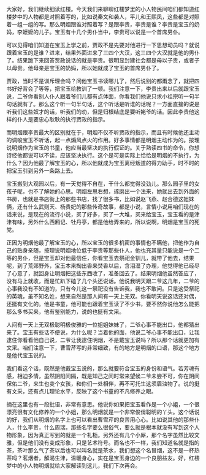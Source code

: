 
大家好，我们继续细读红楼。今天我们来聊聊红楼梦里的小人物民间咱们都知道红楼梦中的人物都是对照着写的，比如说秦文和袭人，平儿和王熙凤，这些都是对照着一组一组的写。那么明烟跟谁对照着写？是跟李贵，李贵是谁？李贵是宝玉的奶妈，李嬷嬷的儿子。宝玉有十几个男仆当中，李贵可以说是一个首席男仆。

可以见得咱们知道在宝玉上学之前，贾政不是先要对他进行一下思想动员吗？就说跟着宝玉的是谁？进来，结果外面进来了三四个大汉，这三四个大汉就是他的男仆了。结果跪下来回答贾政说话的就是李贵。很明显封建社会都是母以子贵，或者子以母贵。他母亲是宝玉的奶妈，所以她就成了宝玉的首席男仆了。

贾政，当时不是训斥理会吗？问他宝玉书读哪儿了，然后说别的都甭念了，就把四书好好背会了等等，把宝玉给教训了一顿。我们注意一下，李贵出来以后就跟宝玉说，二爷你看别人仆人跟着爷们儿都有点体面，你看我们他说只求小祖宗听一句半句话就有了。那么这个听一句半句话，这个听话是听谁的话呢？一方面直接的说是听我们这些奴才的话，听我们的劝，但是归根结底是要听姥爷的话。因此李贵他这样的仆人是要忠心耿耿的执行贾政的指示。

而明烟跟李贵最大的区别就在于，明烟不仅不听贾政的指示，而且有时候他还主动的调唆宝玉不听话，起一点煽风点火的作用。好多事情都是明烟主动作为的。按理说明烟作为宝玉的书童，他应当最坚决的执行假证的。关于熟读四书的命令，你想诗经他都说可以不读，应该坚决执行。这个是可是实际上恰恰是明烟的不执行，为什么？因为他最了解宝玉的心，所以他就成为宝玉离经叛道的得力助手，时不时的把宝玉引到另外一条路上去。

宝玉搬到大观园以后，有一天觉得不自在，干什么都觉得没劲儿。那么园子里的女孩子呢，也不了解她的心思。明烟左思右想，琢磨出一个法来，她就出去到外面的书房，也就是书店街上的那些书店，找了很多书，比如说赵飞燕、赵合德这姐妹俩，还有什么武则天、杨贵妃的那些传奇故事，都是小说，言情小说用咱们现在的话来说，是现在的流行小说，买了好多，买了一大堆，买来给宝玉，宝玉看的是津津有味，另外什么西厢记、牡丹亭，都是他给弄来的，所以说啊，明烟是宝玉的死党。

正因为明烟他最了解宝玉的心，所以宝玉的很多机密的事情也不瞒他，把他作为自己的贴身亲随，按理说明烟地位低于李贵等那些仆人，他也充其量只能说是一个二等的男仆，但是宝玉却对他最信任，你看宝玉去祭祀金钏儿，就带了他去，结果呢，到了荒郊野外，宝玉本来掏出香来焚香以后，含泪湿了办理，他觉得他已经尽了心意了，就回身让明烟把这些东西收了，准备回去了。结果明烟他虽然答应了，没有马上就收，而是忙趴下磕了几个头还说话。他说我明天跟二爷这几年，二爷的心事我没有不知道的，只有今儿这一祭祀没有告诉我，我也不敢问。只是这受祭祀的英魂，虽不知名姓，想来自然是那人间有一天上无双。你看明天说这话还对偶，还挺有文化的。他是书童，他可能也跟着宝玉读了不少书，要不然你说他怎么能把那么多书买来，他有鉴别能力，说的也挺有文采。

人间有一天上无双极聪明极俊雅的一位姐姐妹妹了，二爷心事不能出口，他都猜出来了。宝玉有些话不便说，为什么呢？当着他的面，他说二爷心事不能出口，让我逮住你看看他自己说，二爷让我逮住明烟，不是戴宝玉说吗？所以那个话就更加有文采。咱们注意一下，曹雪芹写的非常细致，有的地方是明烟的口语，那这个地方是他代宝玉说的。

我们看这个话，既然是他戴宝玉说的，那么就要符合宝玉的身份和语气。若芳魂有感，相迫多情，虽然阴阳间隔，既是知己之间时常来望候二爷未尝不可，你在阴间保佑二爷，来生也变个女孩，和你们一处相伴，再不可托生这须眉浊物了。说的挺有文采，还有点儿理论水平，反映了这个书童的不凡修养之眼。

摘在这里也有一段批语，非常有意思。他说你如果把宝玉看作是一个小姐，一个很漂亮很有文化修养的一个小姐，那么明烟就是一个非常俊俏聪明的丫头。这个话说的好，我们从明烟的名字上也可以看出曹雪芹的良苦用心心。比如说其他的那些仆人，什么李贵，什么周瑞，那些名字要么很俗气，要么就是根本就没有写到这个人物形象，因为真正写到的就是一个礼柜。另外还有几个小厮，那个名字虽然比较文雅，但是他们没有变成形象，只是艺术符号。而名也不一样，我们知道名就是指的茶，茶叶那么气了茶以后也可以叫名就是茶水，我们想这个名冒烟，这不是一杯热茶吗？茗烟者，解渴生津，温暖身心，实在是宝玉身边的一个良朋益友。好，红楼梦中的小人物明烟就给大家解读到这儿，我们下次再会。


